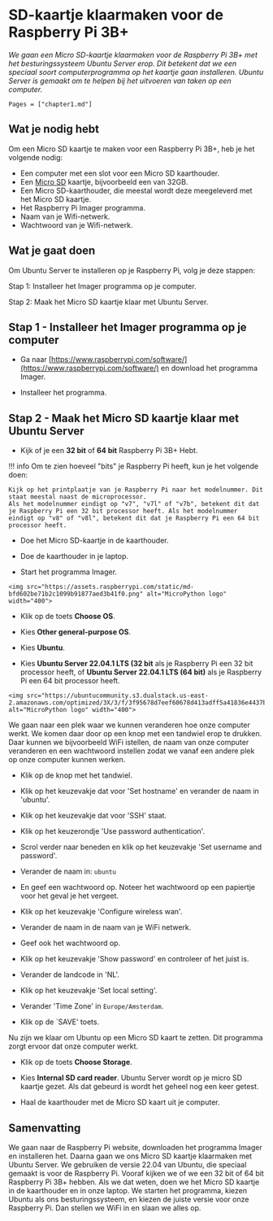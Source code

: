 # SD-kaartje klaarmaken voor de Raspberry Pi 3B+

*We gaan een Micro SD-kaartje klaarmaken voor de Raspberry Pi 3B+ met het besturingssysteem Ubuntu Server erop. Dit betekent dat we een speciaal soort computerprogramma op het kaartje gaan installeren. Ubuntu Server is gemaakt om te helpen bij het uitvoeren van taken op een computer.*

```@contents
Pages = ["chapter1.md"]
```

## Wat je nodig hebt

Om een Micro SD kaartje te maken voor een Raspberry Pi 3B+, heb je het volgende nodig:

- Een computer met een slot voor een Micro SD kaarthouder.
- Een [Micro SD](https://elektronicavoorjou.nl/product/transcend-micro-sd-rpi-os/) kaartje, bijvoorbeeld een van 32GB.
- Een Micro SD-kaarthouder, die meestal wordt deze meegeleverd met het Micro SD kaartje.
- Het Raspberry Pi Imager programma.
- Naam van je Wifi-netwerk.
- Wachtwoord van je Wifi-netwerk.

## Wat je gaat doen

Om Ubuntu Server te installeren op je Raspberry Pi, volg je deze stappen:

Stap 1: Installeer het Imager programma op je computer.

Stap 2: Maak het Micro SD kaartje klaar met Ubuntu Server.

## Stap 1 - Installeer het Imager programma op je computer

- Ga naar [https://www.raspberrypi.com/software/](https://www.raspberrypi.com/software/) en download het programma Imager.

- Installeer het programma.

## Stap 2 - Maak het Micro SD kaartje klaar met Ubuntu Server

- Kijk of je een **32 bit** of **64 bit** Raspberry Pi 3B+ Hebt.

!!! info
    Om te zien hoeveel "bits" je Raspberry Pi heeft, kun je het volgende doen:

    Kijk op het printplaatje van je Raspberry Pi naar het modelnummer. Dit staat meestal naast de microprocessor.
    Als het modelnummer eindigt op "v7", "v7l" of "v7b", betekent dit dat je Raspberry Pi een 32 bit processor heeft. Als het modelnummer eindigt op "v8" of "v8l", betekent dit dat je Raspberry Pi een 64 bit processor heeft.

- Doe het Micro SD-kaartje in de kaarthouder.

- Doe de kaarthouder in je laptop.

- Start het programma Imager.

```@raw html
<img src="https://assets.raspberrypi.com/static/md-bfd602be71b2c1099b91877aed3b41f0.png" alt="MicroPython logo" width="400">
```

- Klik op de toets **Choose OS**.

- Kies **Other general-purpose OS**.

- Kies **Ubuntu**.

- Kies **Ubuntu Server 22.04.1 LTS (32 bit** als je Raspberry Pi een 32 bit processor heeft, of **Ubuntu Server 22.04.1 LTS (64 bit)** als je Raspberry Pi een 64 bit processor heeft.

```@raw html
<img src="https://ubuntucommunity.s3.dualstack.us-east-2.amazonaws.com/optimized/3X/3/f/3f95678d7eef60678d413adff5a41836e4437b4c_2_690x448.png" alt="MicroPython logo" width="400">
```
We gaan naar een plek waar we kunnen veranderen hoe onze computer werkt. We komen daar door op een knop met een tandwiel erop te drukken. Daar kunnen we bijvoorbeeld WiFi istellen, de naam van onze computer veranderen en een wachtwoord instellen zodat we vanaf een andere plek op onze computer kunnen werken.

- Klik op de knop met het tandwiel.
- Klik op het keuzevakje dat voor 'Set hostname' en verander de naam in 'ubuntu'.
- Klik op het keuzevakje dat voor 'SSH' staat.
- Klik op het keuzerondje 'Use password authentication'.

- Scrol verder naar beneden en klik op het keuzevakje 'Set username and password'.
- Verander de naam in: `ubuntu`
- En geef een wachtwoord op. Noteer het wachtwoord op een papiertje voor het geval je het vergeet.

- Klik op het keuzevakje 'Configure wireless wan'.
- Verander de naam in de naam van je WiFi netwerk.
- Geef ook het wachtwoord op.
- Klik op het keuzevakje 'Show password' en controleer of het juist is.

- Verander de landcode in 'NL'.
- Klik op het keuzevakje 'Set local setting'.
- Verander 'Time Zone' in `Europe/Amsterdam`.
- Klik op de `SAVE' toets.

Nu zijn we klaar om Ubuntu op een Micro SD kaart te zetten. Dit programma zorgt ervoor dat onze computer werkt.

- Klik op de toets **Choose Storage**.

- Kies **Internal SD card reader**. Ubuntu Server wordt op je micro SD kaartje gezet. Als dat gebeurd is wordt het geheel nog een keer getest.

- Haal de kaarthouder met de Micro SD kaart uit je computer.

## Samenvatting

We gaan naar de Raspberry Pi website, downloaden het programma Imager en installeren het. Daarna gaan we ons Micro SD kaartje klaarmaken met Ubuntu Server. We gebruiken de versie 22.04 van Ubuntu, die speciaal gemaakt is voor de Raspberry Pi. Vooraf kijken we of we een 32 bit of 64 bit Raspberry Pi 3B+ hebben. Als we dat weten, doen we het Micro SD kaartje in de kaarthouder en in onze laptop. We starten het programma, kiezen Ubuntu als ons besturingssysteem, en kiezen de juiste versie voor onze Raspberry Pi. Dan stellen we WiFi in en slaan we alles op.
